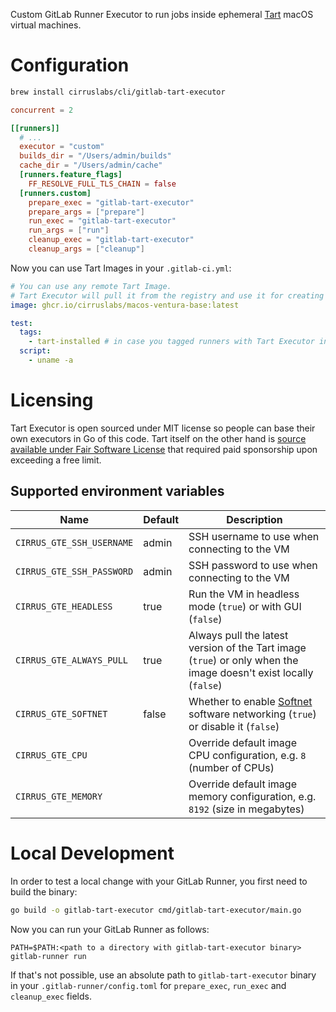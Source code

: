 Custom GitLab Runner Executor to run jobs inside ephemeral [Tart](https://tart.run/) macOS virtual machines.

# Configuration

```bash
brew install cirruslabs/cli/gitlab-tart-executor
```

```toml
concurrent = 2

[[runners]]
  # ...
  executor = "custom"
  builds_dir = "/Users/admin/builds"
  cache_dir = "/Users/admin/cache"
  [runners.feature_flags]
    FF_RESOLVE_FULL_TLS_CHAIN = false
  [runners.custom]
    prepare_exec = "gitlab-tart-executor"
    prepare_args = ["prepare"]
    run_exec = "gitlab-tart-executor"
    run_args = ["run"]
    cleanup_exec = "gitlab-tart-executor"
    cleanup_args = ["cleanup"]
```

Now you can use Tart Images in your `.gitlab-ci.yml`:

```yaml
# You can use any remote Tart Image.
# Tart Executor will pull it from the registry and use it for creating ephemeral VMs.
image: ghcr.io/cirruslabs/macos-ventura-base:latest

test:
  tags:
    - tart-installed # in case you tagged runners with Tart Executor installed
  script:
    - uname -a
```

# Licensing

Tart Executor is open sourced under MIT license so people can base their own executors in Go of this code.
Tart itself on the other hand is [source available under Fair Software License](https://tart.run/licensing/)
that required paid sponsorship upon exceeding a free limit.

## Supported environment variables

| Name                      | Default | Description                                                                                                             |
|---------------------------|--------------|-------------------------------------------------------------------------------------------------------------------------|
| `CIRRUS_GTE_SSH_USERNAME` | admin        | SSH username to use when connecting to the VM                                                                           |
| `CIRRUS_GTE_SSH_PASSWORD` | admin        | SSH password to use when connecting to the VM                                                                           |
| `CIRRUS_GTE_HEADLESS`     | true         | Run the VM in headless mode (`true`) or with GUI (`false`)                                                              |
| `CIRRUS_GTE_ALWAYS_PULL`  | true         | Always pull the latest version of the Tart image (`true`) or only when the image doesn't exist locally (`false`)        |
| `CIRRUS_GTE_SOFTNET`      | false        | Whether to enable [Softnet](https://github.com/cirruslabs/softnet) software networking (`true`) or disable it (`false`) |
| `CIRRUS_GTE_CPU`          |              | Override default image CPU configuration, e.g. `8` (number of CPUs)                                                     |
| `CIRRUS_GTE_MEMORY`       |              | Override default image memory configuration, e.g. `8192` (size in megabytes)                                                               |

# Local Development

In order to test a local change with your GitLab Runner, you first need to build the binary:

```bash
go build -o gitlab-tart-executor cmd/gitlab-tart-executor/main.go
```

Now you can run your GitLab Runner as follows:

```
PATH=$PATH:<path to a directory with gitlab-tart-executor binary> gitlab-runner run
```

If that's not possible, use an absolute path to `gitlab-tart-executor` binary in your `.gitlab-runner/config.toml` for `prepare_exec`, `run_exec` and `cleanup_exec` fields.
